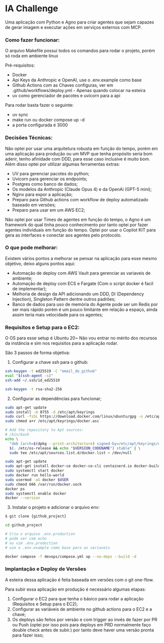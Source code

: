 # IA Challenge
Uma aplicação com Python e Agno para criar agentes que sejam capazes de gerar imagem e executar ações em serviços externos com MCP.

### Como fazer funcionar:
O arquivo Makefile possui todos os comandos para rodar o projeto, porém só roda em ambiente linux

Pré-requisitos:
- Docker
- Api Keys da Anthropic e OpenAI, use o .env.example como base
- Github Actions com as Chaves configuras, ver em .github/workflows/deploy.yml - Apenas quando colocar na esteira
- uv como gerenciador de pacotes e uvicorn para a api

Para rodar basta fazer o seguinte:
- uv sync
- make run ou docker compose up -d
- a porta configurada é 3000

### Decisões Técnicas:

Não optei por usar uma arquitetura robusta em função do tempo, porém em uma aplicação para produção ou um MVP que tenha propósito seria bom aderir, tenho afinidade com DDD, para esse caso inclusive é muito bom.
Além disso optei por utilizar algumas ferramentas extras:
- UV para gerenciar pacotes do python;
- Uvicorn para gerenciar os endpoints;
- Postgres como banco de dados;
- Os modelos da Anthropic (Claude Opus 4) e da OpenAi (GPT-5 mini);
- Nginx para expor a aplicação;
- Preparo para Github actions com workflow de deploy automatizado baseado em versões;
- Preparo para usar em um AWS EC2;

Não optei por usar Times de agentes em função do tempo, o Agno é um framework do qual tinha pouco conhecimento por tanto optei por fazer agentes individuais em função do tempo.
Optei por usar o Copilot KIT para gera as interfaces e conectar aos agentes pelo protocolo.

### O que pode melhorar:

Existem vários pontos a melhorar se pensar na aplicação para esse mesmo objetivo, deixo alguns pontos aqui:
- Automação de deploy com AWS Vault para gerenciar as variaveis de ambiente;
- Automação de deploy com ECS e Fargate (Com o script docker é facil de implementar);
- Melhoria de design da API adicionando um DDD, DI (Dependency Injection), Singleton Pattern dentre outros padrões;
- Banco de dados para uso de memória do Agente pode ser um Redis por ser mais rápido porém é um pouco limitante em relação a espaço, ainda assim teria mais velocidade para os agentes;

### Requisitos e Setup para o EC2:
O OS para esse setup é Ubuntu 20~
Não vou entrar no mérito dos recursos da instância e sim nos requisitos para a aplicação rodar.

São 3 passos de forma objetiva:

1) Configurar a chave ssh para o github:
```bash
ssh-keygen -t ed25519 -C "email_do_github"
eval "$(ssh-agent -s)"
ssh-add ~/.ssh/id_ed25519

ssh-keygen -t rsa-sha2-256
```

2) Configurar as dependências para funcionar;
```bash
sudo apt-get update
sudo install -m 0755 -d /etc/apt/keyrings
sudo curl -fsSL https://download.docker.com/linux/ubuntu/gpg -o /etc/apt/keyrings/docker.asc
sudo chmod a+r /etc/apt/keyrings/docker.asc

# Add the repository to Apt sources:
# /bin/bash
echo \
  "deb [arch=$(dpkg --print-architecture) signed-by=/etc/apt/keyrings/docker.asc] https://download.docker.com/linux/ubuntu \
  $(. /etc/os-release && echo "$VERSION_CODENAME") stable" | \
  sudo tee /etc/apt/sources.list.d/docker.list > /dev/null

sudo apt-get update
sudo apt-get install docker-ce docker-ce-cli containerd.io docker-buildx-plugin docker-compose-plugin
sudo systemctl start docker  
sudo docker run hello-world
sudo usermod -aG docker $USER
sudo chmod 666 /var/run/docker.sock
docker ps
sudo systemctl enable docker
docker --version
```
3) Instalar o projeto e adicionar o arquivo env:
```bash
$ git clone {github_project}

cd github_project

# Cria o arquivo .env.production
# pode ser com echo
# ou vim .env.production
# use o .env.example como base para as variaveis

docker compose -f devops/compose.yml up --no-deps --build -d
```

### Implantação e Deploy de Versões
A esteira dessa aplicação é feita baseada em versões com o git one-flow.

Para subir essa aplicação em produção é necessário algumas etapas:

1) Configurar o EC2 para que tenha o básico para rodar a aplicação (Requisitos e Setup para o EC2);
2) Configurar as variáveis de ambiente no github actions para o EC2 e a chave;
3) Os deploys são feitos por versão e com trigger ao invés de fazer por PR ou Push (optei por isso pois para deploys em PRD normalmente faço double check antes de subir.) por tanto deve haver uma versão pronta para fazer isso;
